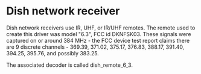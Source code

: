 # Dish network receiver

Dish network receivers use IR, UHF, or IR/UHF remotes. The remote used to create
this driver was model "6.3", FCC id DKNFSK03. These signals were captured 
on or around 384 MHz - the FCC device test report claims there are 9 discrete
channels - 369.39, 371.02, 375.17, 376.83, 388.17, 391.40, 394.25, 395.76, and
possibly 383.25. 

The associated decoder is called dish_remote_6_3.
